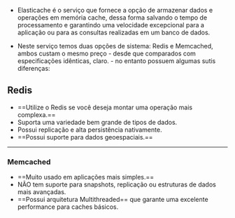 - Elasticache é o serviço que fornece a opção de armazenar dados e operações em memória cache, dessa forma salvando o tempo de processamento e garantindo uma velocidade excepcional para a aplicação ou para as consultas realizadas em um banco de dados.

- Neste serviço temos duas opções de sistema: Redis e Memcached, ambos custam o mesmo preço - desde que comparados com especificações idênticas, claro. - no entanto  possuem algumas sutis diferenças:

## Redis
- ==Utilize o Redis se você deseja montar uma operação mais complexa.==
- Suporta uma variedade bem grande de tipos de dados.
- Possui replicação e alta persistência nativamente.
- ==Possui suporte para dados geoespaciais.==
___
### Memcached
- ==Muito usado em aplicações mais simples.==
- NÃO tem suporte para snapshots, replicação ou estruturas de dados mais avançadas.
- ==Possui arquitetura Multithreaded== que garante uma excelente performance para caches básicos.